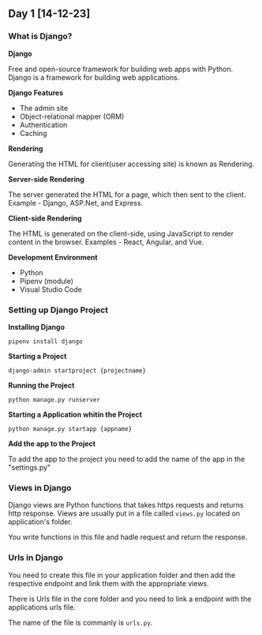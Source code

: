 ## Day 1 [14-12-23]

### What is Django?

**Django**

Free and open-source framework for building web apps with Python. Django is a framework for building web applications.

**Django Features**

- The admin site
- Object-relational mapper (ORM)
- Authentication
- Caching

**Rendering**

Generating the HTML for client(user accessing site) is known as Rendering.

**Server-side Rendering**

The server generated the HTML for a page, which then sent to the client. Example - Django, ASP.Net, and Express.

**Client-side Rendering**

The HTML is generated on the client-side, using JavaScript to render content in the browser. Examples - React, Angular, and Vue.

**Development Environment**

- Python
- Pipenv (module)
- Visual Studio Code

### Setting up Django Project

**Installing Django**

```
pipenv install django
```

**Starting a Project**

```
django-admin startproject {projectname}
```

**Running the Project**

```
python manage.py runserver
```

**Starting a Application whitin the Project**

```
python manage.py startapp {appname}
```

**Add the app to the Project**

To add the app to the project you need to add the name of the app in the "settings.py"

### Views in Django

Django views are Python functions that takes https requests and returns http response. Views are usually put in a file called `views.py` located on application's folder.

You write functions in this file and hadle request and return the response.

### Urls in Django

You need to create this file in your application folder and then add the respective endpoint and link them with the appropriate views.

There is Urls file in the core folder and you need to link a endpoint with the applications urls file.

The name of the file is commanly is `urls.py`.
